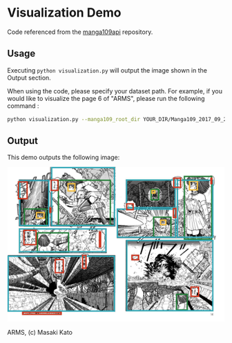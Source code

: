 # Visualization Demo

Code referenced from the [manga109api](https://github.com/manga109/manga109api) repository.

## Usage
Executing `python visualization.py` will output the image shown in the Output section.

When using the code, please specify your dataset path. For example, if you would like to visualize the page 6 of "ARMS", please run the following command : 

```bash
python visualization.py --manga109_root_dir YOUR_DIR/Manga109_2017_09_28 --book ARMS --page_index 6
```

## Output
This demo outputs the following image:

![](./out.jpg)

ARMS, (c) Masaki Kato